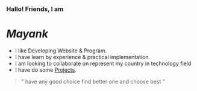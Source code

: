 ### Hallo! Friends, I am 

# _Mayank_

- I like Developing Website & Program.
- I have learn by experience & practical implementation.
- I am looking to collaborate on represent my country in technology field
- I have do some [Projects]( https://mastermayank.w3spaces.com ).

> " have any good choice find better one and choose best "

